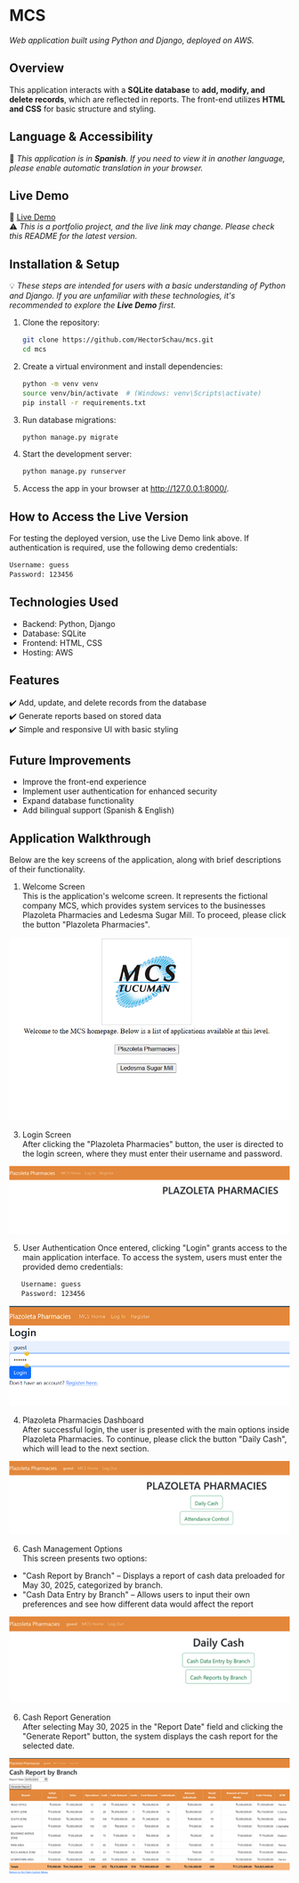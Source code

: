 # **MCS**  
_Web application built using Python and Django, deployed on AWS._

## **Overview**  
This application interacts with a **SQLite database** to **add, modify, and delete records**, which are reflected in reports. The front-end utilizes **HTML and CSS** for basic structure and styling.

## **Language & Accessibility**  
📝 *This application is in **Spanish**. If you need to view it in another language, please enable automatic translation in your browser.*

## **Live Demo**  
🔗 [Live Demo](http://51.20.74.159:8000/)  
⚠️ *This is a portfolio project, and the live link may change. Please check this README for the latest version.*

## **Installation & Setup**  
💡 *These steps are intended for users with a basic understanding of Python and Django. If you are unfamiliar with these technologies, it's recommended to explore the **Live Demo** first.*

1. Clone the repository:  
   ```bash
   git clone https://github.com/HectorSchau/mcs.git
   cd mcs
2. Create a virtual environment and install dependencies:
   ```bash
   python -m venv venv
   source venv/bin/activate  # (Windows: venv\Scripts\activate)
   pip install -r requirements.txt
3. Run database migrations:
   ```bash
   python manage.py migrate
4. Start the development server:
   ```bash
   python manage.py runserver
5. Access the app in your browser at http://127.0.0.1:8000/.

## **How to Access the Live Version**  
For testing the deployed version, use the Live Demo link above.
If authentication is required, use the following demo credentials:
   ```bash
   Username: guess  
   Password: 123456
   ```

## **Technologies Used** 
- Backend: Python, Django
- Database: SQLite
- Frontend: HTML, CSS
- Hosting: AWS

## **Features**   
✔️ Add, update, and delete records from the database  
✔️ Generate reports based on stored data  
✔️ Simple and responsive UI with basic styling  

## **Future Improvements**   
- Improve the front-end experience
- Implement user authentication for enhanced security
- Expand database functionality
- Add bilingual support (Spanish & English)

## **Application Walkthrough**     
Below are the key screens of the application, along with brief descriptions of their functionality.
1. Welcome Screen  
This is the application's welcome screen. It represents the fictional company MCS, which provides system services to the businesses Plazoleta Pharmacies and Ledesma Sugar Mill. To proceed, please click the button "Plazoleta Pharmacies".

![Welcome Screen](screenshots/S1.png)

3. Login Screen  
After clicking the "Plazoleta Pharmacies" button, the user is directed to the login screen, where they must enter their username and password.

![Welcome Screen](screenshots/S2.png)

5. User Authentication
Once entered, clicking "Login" grants access to the main application interface.
To access the system, users must enter the provided demo credentials:
```bash
   Username: guess  
   Password: 123456
   ```
![Welcome Screen](screenshots/S3.png)

4. Plazoleta Pharmacies Dashboard  
After successful login, the user is presented with the main options inside Plazoleta Pharmacies. To continue, please click the button "Daily Cash", which will lead to the next section.

![Welcome Screen](screenshots/S4.png)

6. Cash Management Options  
This screen presents two options:
- "Cash Report by Branch" – Displays a report of cash data preloaded for May 30, 2025, categorized by branch.
- "Cash Data Entry by Branch" – Allows users to input their own preferences and see how different data would affect the report
  
![Welcome Screen](screenshots/S5.png)

6. Cash Report Generation  
After selecting May 30, 2025 in the "Report Date" field and clicking the "Generate Report" button, the system displays the cash report for the selected date.

![Welcome Screen](screenshots/S6.png)

